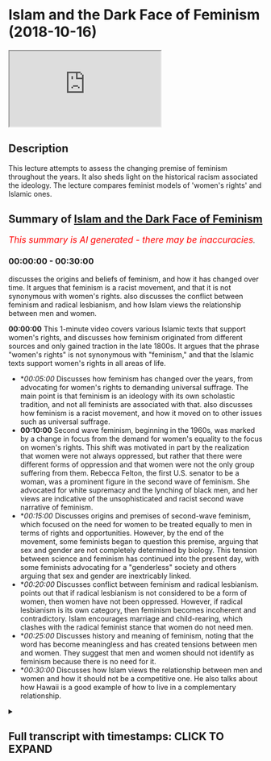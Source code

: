 # Islam and the Dark Face of Feminism (2018-10-16)

<iframe loading='lazy' allow='autoplay' src='https://www.youtube.com/embed/sC5K5PT-atA'></iframe>

## Description

This lecture attempts to assess the changing premise of feminism throughout the years. It also sheds light on the historical racism associated the ideology. The lecture compares feminist models of 'women's rights' and Islamic ones.

## Summary of [Islam and the Dark Face of Feminism](https://www.youtube.com/watch?v=sC5K5PT-atA)


*<span style="color:red; font-size:125%">This summary is AI generated - there may be inaccuracies</span>. [](/)*

### <a onclick="modifyYTiframeseektime('0')">00:00:00</a> - <a onclick="modifyYTiframeseektime('1800')">00:30:00</a>

 discusses the origins and beliefs of feminism, and how it has changed over time. It argues that feminism is a racist movement, and that it is not synonymous with women's rights.  also discusses the conflict between feminism and radical lesbianism, and how Islam views the relationship between men and women.

**<a onclick="modifyYTiframeseektime('0')">00:00:00</a>** This 1-minute video covers various Islamic texts that support women's rights, and discusses how feminism originated from different sources and only gained traction in the late 1800s. It argues that the phrase "women's rights" is not synonymous with "feminism," and that the Islamic texts support women's rights in all areas of life.
* **<a onclick="modifyYTiframeseektime('300')">00:05:00</a>* Discusses how feminism has changed over the years, from advocating for women's rights to demanding universal suffrage. The main point is that feminism is an ideology with its own scholastic tradition, and not all feminists are associated with that.  also discusses how feminism is a racist movement, and how it moved on to other issues such as universal suffrage.
* **<a onclick="modifyYTiframeseektime('600')">00:10:00</a>** Second wave feminism, beginning in the 1960s, was marked by a change in focus from the demand for women's equality to the focus on women's rights. This shift was motivated in part by the realization that women were not always oppressed, but rather that there were different forms of oppression and that women were not the only group suffering from them. Rebecca Felton, the first U.S. senator to be a woman, was a prominent figure in the second wave of feminism. She advocated for white supremacy and the lynching of black men, and her views are indicative of the unsophisticated and racist second wave narrative of feminism.
* **<a onclick="modifyYTiframeseektime('900')">00:15:00</a>* Discusses origins and premises of second-wave feminism, which focused on the need for women to be treated equally to men in terms of rights and opportunities. However, by the end of the movement, some feminists began to question this premise, arguing that sex and gender are not completely determined by biology. This tension between science and feminism has continued into the present day, with some feminists advocating for a "genderless" society and others arguing that sex and gender are inextricably linked.
* **<a onclick="modifyYTiframeseektime('1200')">00:20:00</a>* Discusses conflict between feminism and radical lesbianism. points out that if radical lesbianism is not considered to be a form of women, then women have not been oppressed. However, if radical lesbianism is its own category, then feminism becomes incoherent and contradictory. Islam encourages marriage and child-rearing, which clashes with the radical feminist stance that women do not need men.
* **<a onclick="modifyYTiframeseektime('1500')">00:25:00</a>* Discusses history and meaning of feminism, noting that the word has become meaningless and has created tensions between men and women. They suggest that men and women should not identify as feminism because there is no need for it.
* **<a onclick="modifyYTiframeseektime('1800')">00:30:00</a>* Discusses how Islam views the relationship between men and women and how it should not be a competitive one. He also talks about how Hawaii is a good example of how to live in a complementary relationship.

<details><summary><h2>Full transcript with timestamps: CLICK TO EXPAND</h2></summary>

<a onclick="modifyYTiframeseektime('8')">0:00:08</a> [Music]  
<a onclick="modifyYTiframeseektime('15')">0:00:15</a> salam aliekum wa rahamtullah Havanna  
<a onclick="modifyYTiframeseektime('18')">0:00:18</a> Catherine let's get started straight  
<a onclick="modifyYTiframeseektime('25')">0:00:25</a> away by saying that Islam is  
<a onclick="modifyYTiframeseektime('31')">0:00:31</a> categorically for women's rights there's  
<a onclick="modifyYTiframeseektime('35')">0:00:35</a> no doubt about that  
<a onclick="modifyYTiframeseektime('37')">0:00:37</a> just as it's LOM is categorically for  
<a onclick="modifyYTiframeseektime('40')">0:00:40</a> human rights and just like Islam is  
<a onclick="modifyYTiframeseektime('44')">0:00:44</a> categorically for human beings giving  
<a onclick="modifyYTiframeseektime('47')">0:00:47</a> God his rights as well and just like  
<a onclick="modifyYTiframeseektime('51')">0:00:51</a> Islam is for animal rights anyone who  
<a onclick="modifyYTiframeseektime('54')">0:00:54</a> denies those realities is denying a part  
<a onclick="modifyYTiframeseektime('57')">0:00:57</a> of Islam because the ayat and the hadith  
<a onclick="modifyYTiframeseektime('61')">0:01:01</a> that have come about this matter are too  
<a onclick="modifyYTiframeseektime('65')">0:01:05</a> plentiful to be disregarded  
<a onclick="modifyYTiframeseektime('68')">0:01:08</a> for example Allah Subhanahu WA Ta'ala  
<a onclick="modifyYTiframeseektime('71')">0:01:11</a> says first a javelin robbed boom and  
<a onclick="modifyYTiframeseektime('75')">0:01:15</a> nearly  
<a onclick="modifyYTiframeseektime('76')">0:01:16</a> oh dear hemella amylum min who I mean  
<a onclick="modifyYTiframeseektime('78')">0:01:18</a> coming that Kareena onthe a document but  
<a onclick="modifyYTiframeseektime('81')">0:01:21</a> that allah subhanaw taala replied to  
<a onclick="modifyYTiframeseektime('84')">0:01:24</a> them and he said that I will not let to  
<a onclick="modifyYTiframeseektime('86')">0:01:26</a> waste any deed of a doer whether they be  
<a onclick="modifyYTiframeseektime('91')">0:01:31</a> male or female and both of them are from  
<a onclick="modifyYTiframeseektime('94')">0:01:34</a> one another  
<a onclick="modifyYTiframeseektime('96')">0:01:36</a> allah subhanaw taala he says yes if  
<a onclick="modifyYTiframeseektime('100')">0:01:40</a> Tunica Phoenicia they ask you about  
<a onclick="modifyYTiframeseektime('103')">0:01:43</a> women he said would allow you've taken  
<a onclick="modifyYTiframeseektime('107')">0:01:47</a> Vienna say Allah will tell you about  
<a onclick="modifyYTiframeseektime('110')">0:01:50</a> them and in that area  
<a onclick="modifyYTiframeseektime('112')">0:01:52</a> he describes given the rights to here  
<a onclick="modifyYTiframeseektime('115')">0:01:55</a> Tammany said the ones who are often  
<a onclick="modifyYTiframeseektime('117')">0:01:57</a> girls particularly and the emphasis on  
<a onclick="modifyYTiframeseektime('121')">0:02:01</a> female orphans in the Quran I would  
<a onclick="modifyYTiframeseektime('123')">0:02:03</a> argue is more than any other ancient  
<a onclick="modifyYTiframeseektime('127')">0:02:07</a> religious texts the Prophet Muhammad SAW  
<a onclick="modifyYTiframeseektime('132')">0:02:12</a> Allah Allah who suddenly said in a  
<a onclick="modifyYTiframeseektime('133')">0:02:13</a> hadith murobashi-san ohana that in them  
<a onclick="modifyYTiframeseektime('136')">0:02:16</a> and itself  
<a onclick="modifyYTiframeseektime('137')">0:02:17</a> hijae and that certainly men are equal  
<a onclick="modifyYTiframeseektime('140')">0:02:20</a> to women but it's this equality that  
<a onclick="modifyYTiframeseektime('144')">0:02:24</a> we're going to contest and talk about  
<a onclick="modifyYTiframeseektime('146')">0:02:26</a> today because what equality that the  
<a onclick="modifyYTiframeseektime('148')">0:02:28</a> prophet muhammad sallallahoalyhiwasallam  
<a onclick="modifyYTiframeseektime('149')">0:02:29</a> mean here the hadith itself was  
<a onclick="modifyYTiframeseektime('153')">0:02:33</a> referring to will do and I assure was  
<a onclick="modifyYTiframeseektime('159')">0:02:39</a> asking the Prophet Muhammad SAW  
<a onclick="modifyYTiframeseektime('160')">0:02:40</a> hilarious mmm is it the same for men as  
<a onclick="modifyYTiframeseektime('162')">0:02:42</a> it is for women and so he replied with  
<a onclick="modifyYTiframeseektime('164')">0:02:44</a> this phrase the inner man he said of  
<a onclick="modifyYTiframeseektime('166')">0:02:46</a> jihad agenda certainly men are equal to  
<a onclick="modifyYTiframeseektime('169')">0:02:49</a> women ie in front of the law in front of  
<a onclick="modifyYTiframeseektime('173')">0:02:53</a> the Islamic law men are equal to women  
<a onclick="modifyYTiframeseektime('175')">0:02:55</a> so long as there is not an indicator or  
<a onclick="modifyYTiframeseektime('178')">0:02:58</a> what you refer to in Arabic is a Kareena  
<a onclick="modifyYTiframeseektime('180')">0:03:00</a> to indicate otherwise  
<a onclick="modifyYTiframeseektime('183')">0:03:03</a> and most of Sharia or most of the Quran  
<a onclick="modifyYTiframeseektime('188')">0:03:08</a> the camera the Quran Sunnah are very  
<a onclick="modifyYTiframeseektime('191')">0:03:11</a> much for both sexes the Prophet Muhammad  
<a onclick="modifyYTiframeseektime('196')">0:03:16</a> sallallahu alayhi wa sallam on many  
<a onclick="modifyYTiframeseektime('198')">0:03:18</a> different occasions he told men and  
<a onclick="modifyYTiframeseektime('201')">0:03:21</a> women  
<a onclick="modifyYTiframeseektime('202')">0:03:22</a> he stole so many say a Huayra that be  
<a onclick="modifyYTiframeseektime('206')">0:03:26</a> good to women in fact in his final  
<a onclick="modifyYTiframeseektime('208')">0:03:28</a> speech in our offer he made this a point  
<a onclick="modifyYTiframeseektime('211')">0:03:31</a> of emphasis just as he made racism a  
<a onclick="modifyYTiframeseektime('215')">0:03:35</a> point of emphasis and how we should  
<a onclick="modifyYTiframeseektime('217')">0:03:37</a> avoid this as well so there is no doubt  
<a onclick="modifyYTiframeseektime('221')">0:03:41</a> in anyone's mind and they cannot be a  
<a onclick="modifyYTiframeseektime('224')">0:03:44</a> disputation that islam is pro woman's  
<a onclick="modifyYTiframeseektime('229')">0:03:49</a> rights  
<a onclick="modifyYTiframeseektime('231')">0:03:51</a> well the question remains is the phrase  
<a onclick="modifyYTiframeseektime('237')">0:03:57</a> women's rights synonymous with the  
<a onclick="modifyYTiframeseektime('239')">0:03:59</a> phrase feminism that question requires  
<a onclick="modifyYTiframeseektime('243')">0:04:03</a> some kind of a historical investigation  
<a onclick="modifyYTiframeseektime('246')">0:04:06</a> which we will go through today you see  
<a onclick="modifyYTiframeseektime('250')">0:04:10</a> feminism as a phrase originated in the  
<a onclick="modifyYTiframeseektime('254')">0:04:14</a> late 1800s it appeared in some French  
<a onclick="modifyYTiframeseektime('259')">0:04:19</a> texts some medical texts and others  
<a onclick="modifyYTiframeseektime('261')">0:04:21</a> other texts it was not regarded as a  
<a onclick="modifyYTiframeseektime('265')">0:04:25</a> term referencing women's rights in  
<a onclick="modifyYTiframeseektime('268')">0:04:28</a> particular  
<a onclick="modifyYTiframeseektime('269')">0:04:29</a> in fact it was seen as the rock roots  
<a onclick="modifyYTiframeseektime('271')">0:04:31</a> return attempt to label women as  
<a onclick="modifyYTiframeseektime('274')">0:04:34</a> fanatics of some soul it was only seen  
<a onclick="modifyYTiframeseektime('277')">0:04:37</a> in a Scholastic sense after the 60s or  
<a onclick="modifyYTiframeseektime('282')">0:04:42</a> 70s and if you go on for example Google  
<a onclick="modifyYTiframeseektime('284')">0:04:44</a> Ngram it's a really interesting tool you  
<a onclick="modifyYTiframeseektime('287')">0:04:47</a> write the word feminism you'll find that  
<a onclick="modifyYTiframeseektime('289')">0:04:49</a> the word really wasn't being used up  
<a onclick="modifyYTiframeseektime('291')">0:04:51</a> until the 60s 70s to refer to women's  
<a onclick="modifyYTiframeseektime('294')">0:04:54</a> right activism is this to suggest that  
<a onclick="modifyYTiframeseektime('297')">0:04:57</a> for all of human history that women were  
<a onclick="modifyYTiframeseektime('300')">0:05:00</a> not we're men and women were not asking  
<a onclick="modifyYTiframeseektime('303')">0:05:03</a> for their rights or women's rights of  
<a onclick="modifyYTiframeseektime('306')">0:05:06</a> course not is this to suggest that women  
<a onclick="modifyYTiframeseektime('309')">0:05:09</a> only in the 60s and 70s began to realize  
<a onclick="modifyYTiframeseektime('312')">0:05:12</a> that it's time to demand rights for  
<a onclick="modifyYTiframeseektime('316')">0:05:16</a> women of course not so the point is this  
<a onclick="modifyYTiframeseektime('321')">0:05:21</a> is that feminism now is a political  
<a onclick="modifyYTiframeseektime('324')">0:05:24</a> philosophy it is a political philosophy  
<a onclick="modifyYTiframeseektime('328')">0:05:28</a> if you go into a university they have  
<a onclick="modifyYTiframeseektime('331')">0:05:31</a> gender studies they have political  
<a onclick="modifyYTiframeseektime('334')">0:05:34</a> philosophy courses it's an ideology it  
<a onclick="modifyYTiframeseektime('337')">0:05:37</a> has its own scholastic tradition and  
<a onclick="modifyYTiframeseektime('340')">0:05:40</a> when someone says I am a feminist they  
<a onclick="modifyYTiframeseektime('343')">0:05:43</a> are associating themselves with that  
<a onclick="modifyYTiframeseektime('346')">0:05:46</a> scholastic tradition with that framework  
<a onclick="modifyYTiframeseektime('350')">0:05:50</a> so someone can be an advocate of women's  
<a onclick="modifyYTiframeseektime('354')">0:05:54</a> rights without being a feminist and that  
<a onclick="modifyYTiframeseektime('357')">0:05:57</a> is the majority opinion and for example  
<a onclick="modifyYTiframeseektime('360')">0:06:00</a> America or other places where survey  
<a onclick="modifyYTiframeseektime('362')">0:06:02</a> said are done and women decide to not  
<a onclick="modifyYTiframeseektime('365')">0:06:05</a> identify themselves with feminism now if  
<a onclick="modifyYTiframeseektime('369')">0:06:09</a> you look for example in Britain where  
<a onclick="modifyYTiframeseektime('371')">0:06:11</a> the movement the Western movement you  
<a onclick="modifyYTiframeseektime('375')">0:06:15</a> could say I'm not going to say it  
<a onclick="modifyYTiframeseektime('377')">0:06:17</a> started in Britain because there was  
<a onclick="modifyYTiframeseektime('379')">0:06:19</a> parallel movements in Canada in the  
<a onclick="modifyYTiframeseektime('381')">0:06:21</a> United States of America in France and  
<a onclick="modifyYTiframeseektime('384')">0:06:24</a> in Britain but looking at Britain just  
<a onclick="modifyYTiframeseektime('385')">0:06:25</a> for an example here because it was the  
<a onclick="modifyYTiframeseektime('387')">0:06:27</a> colonial mother of the world if you like  
<a onclick="modifyYTiframeseektime('392')">0:06:32</a> for example in the 1640s 1650s there  
<a onclick="modifyYTiframeseektime('396')">0:06:36</a> there kind of emerged this criticism of  
<a onclick="modifyYTiframeseektime('400')">0:06:40</a> the fact that women were not being  
<a onclick="modifyYTiframeseektime('401')">0:06:41</a> educated  
<a onclick="modifyYTiframeseektime('403')">0:06:43</a> for example bail through our matte skin  
<a onclick="modifyYTiframeseektime('405')">0:06:45</a> a woman she she famously said if you let  
<a onclick="modifyYTiframeseektime('410')">0:06:50</a> woman be false  
<a onclick="modifyYTiframeseektime('411')">0:06:51</a> you will let them be slaves she's very  
<a onclick="modifyYTiframeseektime('414')">0:06:54</a> interesting point in 1792 I think it was  
<a onclick="modifyYTiframeseektime('421')">0:07:01</a> Mary Wollstonecraft came out she wrote a  
<a onclick="modifyYTiframeseektime('425')">0:07:05</a> book called the vindication of  
<a onclick="modifyYTiframeseektime('426')">0:07:06</a> certification of women very very famous  
<a onclick="modifyYTiframeseektime('428')">0:07:08</a> book it's seen as probably one of the  
<a onclick="modifyYTiframeseektime('430')">0:07:10</a> most impressive books that started what  
<a onclick="modifyYTiframeseektime('434')">0:07:14</a> is referred to sometimes as first wave  
<a onclick="modifyYTiframeseektime('436')">0:07:16</a> feminism after her and during her time  
<a onclick="modifyYTiframeseektime('440')">0:07:20</a> after and around the French Revolution  
<a onclick="modifyYTiframeseektime('442')">0:07:22</a> many people came out and the main demand  
<a onclick="modifyYTiframeseektime('446')">0:07:26</a> was as follows this was the main premise  
<a onclick="modifyYTiframeseektime('448')">0:07:28</a> of feminism at that particular time the  
<a onclick="modifyYTiframeseektime('450')">0:07:30</a> main demand was that women just like men  
<a onclick="modifyYTiframeseektime('453')">0:07:33</a> have mental faculties they have  
<a onclick="modifyYTiframeseektime('455')">0:07:35</a> intellect they have rationality and  
<a onclick="modifyYTiframeseektime('457')">0:07:37</a> therefore their intellect and  
<a onclick="modifyYTiframeseektime('459')">0:07:39</a> rationality should be nourished through  
<a onclick="modifyYTiframeseektime('461')">0:07:41</a> the system of education and this was the  
<a onclick="modifyYTiframeseektime('464')">0:07:44</a> main argument of Mary Wollstonecraft she  
<a onclick="modifyYTiframeseektime('466')">0:07:46</a> said that we should be educated just  
<a onclick="modifyYTiframeseektime('468')">0:07:48</a> like men why not we are we are  
<a onclick="modifyYTiframeseektime('469')">0:07:49</a> accountable are we not were intelligent  
<a onclick="modifyYTiframeseektime('472')">0:07:52</a> are we not we have intellect do we not  
<a onclick="modifyYTiframeseektime('475')">0:07:55</a> have that so the argument was a very  
<a onclick="modifyYTiframeseektime('477')">0:07:57</a> clear argument a very simple argument  
<a onclick="modifyYTiframeseektime('482')">0:08:02</a> and that's why it was a very true  
<a onclick="modifyYTiframeseektime('483')">0:08:03</a> argument and not many people in history  
<a onclick="modifyYTiframeseektime('487')">0:08:07</a> not many people in history really would  
<a onclick="modifyYTiframeseektime('490')">0:08:10</a> go against the premise of those  
<a onclick="modifyYTiframeseektime('492')">0:08:12</a> arguments or I should say not  
<a onclick="modifyYTiframeseektime('495')">0:08:15</a> many people today even because in the  
<a onclick="modifyYTiframeseektime('498')">0:08:18</a> Dark Ages and in the in Europe you had  
<a onclick="modifyYTiframeseektime('502')">0:08:22</a> serious problems when it related for  
<a onclick="modifyYTiframeseektime('506')">0:08:26</a> example to him his education so the main  
<a onclick="modifyYTiframeseektime('510')">0:08:30</a> point is this moved on to what you call  
<a onclick="modifyYTiframeseektime('513')">0:08:33</a> universal suffrage and here is where we  
<a onclick="modifyYTiframeseektime('517')">0:08:37</a> need to really think about some very key  
<a onclick="modifyYTiframeseektime('518')">0:08:38</a> questions universal suffrage is the idea  
<a onclick="modifyYTiframeseektime('522')">0:08:42</a> that men and women should both vote and  
<a onclick="modifyYTiframeseektime('524')">0:08:44</a> in both the United States of America and  
<a onclick="modifyYTiframeseektime('527')">0:08:47</a> United Kingdom and other places like  
<a onclick="modifyYTiframeseektime('529')">0:08:49</a> Canada and France and other places there  
<a onclick="modifyYTiframeseektime('533')">0:08:53</a> was a movement now to try and get women  
<a onclick="modifyYTiframeseektime('535')">0:08:55</a> to vote  
<a onclick="modifyYTiframeseektime('537')">0:08:57</a> now obviously once again from our  
<a onclick="modifyYTiframeseektime('541')">0:09:01</a> perspective as Muslims we don't have any  
<a onclick="modifyYTiframeseektime('542')">0:09:02</a> issue with this because at the time of  
<a onclick="modifyYTiframeseektime('545')">0:09:05</a> the Prophet Muhammad SAW Allah resell em  
<a onclick="modifyYTiframeseektime('547')">0:09:07</a> when they were given doing by Iowa's men  
<a onclick="modifyYTiframeseektime('549')">0:09:09</a> and women doing beya  
<a onclick="modifyYTiframeseektime('550')">0:09:10</a> we don't have an issue with this we  
<a onclick="modifyYTiframeseektime('552')">0:09:12</a> don't have an issue with it  
<a onclick="modifyYTiframeseektime('553')">0:09:13</a> fundamentally like you know the why  
<a onclick="modifyYTiframeseektime('556')">0:09:16</a> should women not have a vote this is not  
<a onclick="modifyYTiframeseektime('557')">0:09:17</a> an issue for us so once again here there  
<a onclick="modifyYTiframeseektime('559')">0:09:19</a> was no line there is no line of  
<a onclick="modifyYTiframeseektime('560')">0:09:20</a> demarcation we have not parted ways yet  
<a onclick="modifyYTiframeseektime('563')">0:09:23</a> with the feminists with the so-called  
<a onclick="modifyYTiframeseektime('564')">0:09:24</a> feminists because at this point in time  
<a onclick="modifyYTiframeseektime('566')">0:09:26</a> by the way they didn't call themselves  
<a onclick="modifyYTiframeseektime('567')">0:09:27</a> feminists those individuals didn't call  
<a onclick="modifyYTiframeseektime('569')">0:09:29</a> themselves feminists some points need to  
<a onclick="modifyYTiframeseektime('573')">0:09:33</a> be noted first wave feminism despite  
<a onclick="modifyYTiframeseektime('577')">0:09:37</a> having reasonable claims was a racist  
<a onclick="modifyYTiframeseektime('580')">0:09:40</a> movement now wait a minute we're going  
<a onclick="modifyYTiframeseektime('582')">0:09:42</a> controversial all of a sudden yes I am  
<a onclick="modifyYTiframeseektime('585')">0:09:45</a> but it's the truth  
<a onclick="modifyYTiframeseektime('587')">0:09:47</a> and most people would recognize this for  
<a onclick="modifyYTiframeseektime('589')">0:09:49</a> example emily's canton who started this  
<a onclick="modifyYTiframeseektime('596')">0:09:56</a> in the the Falls conference the Seneca  
<a onclick="modifyYTiframeseektime('600')">0:10:00</a> Falls conference in 1848 she was not  
<a onclick="modifyYTiframeseektime('605')">0:10:05</a> happy with the fact that black people  
<a onclick="modifyYTiframeseektime('608')">0:10:08</a> could get the vote for example before  
<a onclick="modifyYTiframeseektime('610')">0:10:10</a> white women would likewise Felton  
<a onclick="modifyYTiframeseektime('616')">0:10:16</a> Rebecca Felton Rebecca Latimer Felton  
<a onclick="modifyYTiframeseektime('620')">0:10:20</a> she was the first senator of the United  
<a onclick="modifyYTiframeseektime('623')">0:10:23</a> States that was a woman and she  
<a onclick="modifyYTiframeseektime('626')">0:10:26</a> explicitly advocated white supremacy she  
<a onclick="modifyYTiframeseektime('629')">0:10:29</a> was part of the KKK and she said that if  
<a onclick="modifyYTiframeseektime('632')">0:10:32</a> it wasn't I cannot bear to see a black  
<a onclick="modifyYTiframeseektime('634')">0:10:34</a> man you know vote on my rights I cannot  
<a onclick="modifyYTiframeseektime('637')">0:10:37</a> bear to see this and she even advocated  
<a onclick="modifyYTiframeseektime('640')">0:10:40</a> the lynching of black men lynching she  
<a onclick="modifyYTiframeseektime('642')">0:10:42</a> said I would rather see a thousand black  
<a onclick="modifyYTiframeseektime('645')">0:10:45</a> men lynched every week then then for me  
<a onclick="modifyYTiframeseektime('649')">0:10:49</a> too  
<a onclick="modifyYTiframeseektime('649')">0:10:49</a> then for them to vote for my my issues  
<a onclick="modifyYTiframeseektime('652')">0:10:52</a> and this is not isolated incidents even  
<a onclick="modifyYTiframeseektime('656')">0:10:56</a> in the United States the United States  
<a onclick="modifyYTiframeseektime('657')">0:10:57</a> but in the United Kingdom you had me  
<a onclick="modifyYTiframeseektime('659')">0:10:59</a> listen for a four-set who's got a  
<a onclick="modifyYTiframeseektime('661')">0:11:01</a> society named after her now in the  
<a onclick="modifyYTiframeseektime('663')">0:11:03</a> United Kingdom it's called the Fawcett  
<a onclick="modifyYTiframeseektime('665')">0:11:05</a> Society she was once again very appalled  
<a onclick="modifyYTiframeseektime('669')">0:11:09</a> with the fact that New Zealand Maori  
<a onclick="modifyYTiframeseektime('671')">0:11:11</a> woman have a vote before white woman do  
<a onclick="modifyYTiframeseektime('674')">0:11:14</a> so she this was a racist movement why is  
<a onclick="modifyYTiframeseektime('677')">0:11:17</a> this very important because the second  
<a onclick="modifyYTiframeseektime('682')">0:11:22</a> wave narrative of feminism which we're  
<a onclick="modifyYTiframeseektime('684')">0:11:24</a> going to talk about more in detail has  
<a onclick="modifyYTiframeseektime('688')">0:11:28</a> women being oppressed at all times by  
<a onclick="modifyYTiframeseektime('691')">0:11:31</a> men this is the narrative this is the  
<a onclick="modifyYTiframeseektime('692')">0:11:32</a> story that here you have women on the  
<a onclick="modifyYTiframeseektime('696')">0:11:36</a> bottom subjugated subordinated oppressed  
<a onclick="modifyYTiframeseektime('699')">0:11:39</a> and then you have men on the top  
<a onclick="modifyYTiframeseektime('701')">0:11:41</a> oppressing them my question if this is a  
<a onclick="modifyYTiframeseektime('705')">0:11:45</a> generalizable statement can we say that  
<a onclick="modifyYTiframeseektime('710')">0:11:50</a> black men were oppressing white women  
<a onclick="modifyYTiframeseektime('713')">0:11:53</a> wait a minute say this one more time  
<a onclick="modifyYTiframeseektime('715')">0:11:55</a> okay okay no problem I'll say again if  
<a onclick="modifyYTiframeseektime('721')">0:12:01</a> this is a generalizable thesis that men  
<a onclick="modifyYTiframeseektime('726')">0:12:06</a> are oppressing women can we say in the  
<a onclick="modifyYTiframeseektime('731')">0:12:11</a> context of the United States or the  
<a onclick="modifyYTiframeseektime('733')">0:12:13</a> British colonial context that men of  
<a onclick="modifyYTiframeseektime('737')">0:12:17</a> color and what I'm going to just say  
<a onclick="modifyYTiframeseektime('738')">0:12:18</a> black men either black men living in the  
<a onclick="modifyYTiframeseektime('742')">0:12:22</a> United States all colonial subjects of  
<a onclick="modifyYTiframeseektime('747')">0:12:27</a> other nations can we say those men were  
<a onclick="modifyYTiframeseektime('749')">0:12:29</a> were oppressing women can we say this  
<a onclick="modifyYTiframeseektime('751')">0:12:31</a> it's impossible for us to make this  
<a onclick="modifyYTiframeseektime('754')">0:12:34</a> claim the narrative of feminism  
<a onclick="modifyYTiframeseektime('758')">0:12:38</a> therefore is an unsophisticated  
<a onclick="modifyYTiframeseektime('760')">0:12:40</a> narrative because the narrative is this  
<a onclick="modifyYTiframeseektime('763')">0:12:43</a> men are always oppressors and women are  
<a onclick="modifyYTiframeseektime('766')">0:12:46</a> always oppressed but here's the question  
<a onclick="modifyYTiframeseektime('768')">0:12:48</a> we must ask what men are you talking  
<a onclick="modifyYTiframeseektime('771')">0:12:51</a> about and what women are you talking  
<a onclick="modifyYTiframeseektime('772')">0:12:52</a> about  
<a onclick="modifyYTiframeseektime('773')">0:12:53</a> and what time are you talking about  
<a onclick="modifyYTiframeseektime('776')">0:12:56</a> because each time has its own context  
<a onclick="modifyYTiframeseektime('780')">0:13:00</a> this is our this is our point of  
<a onclick="modifyYTiframeseektime('784')">0:13:04</a> separation now we say that actually the  
<a onclick="modifyYTiframeseektime('792')">0:13:12</a> narrative the story the myth that men  
<a onclick="modifyYTiframeseektime('796')">0:13:16</a> throughout all of history have been  
<a onclick="modifyYTiframeseektime('799')">0:13:19</a> attacking and oppressing vulnerable when  
<a onclick="modifyYTiframeseektime('804')">0:13:24</a> has some truth in it but it is not true  
<a onclick="modifyYTiframeseektime('808')">0:13:28</a> absolutely we also find the opposite  
<a onclick="modifyYTiframeseektime('811')">0:13:31</a> being the case do you think that Rebecca  
<a onclick="modifyYTiframeseektime('815')">0:13:35</a> Felton  
<a onclick="modifyYTiframeseektime('816')">0:13:36</a> the first senator of the United States  
<a onclick="modifyYTiframeseektime('819')">0:13:39</a> if she had her way that they would not  
<a onclick="modifyYTiframeseektime('823')">0:13:43</a> have been an oppression against black  
<a onclick="modifyYTiframeseektime('825')">0:13:45</a> men in the United States of America so  
<a onclick="modifyYTiframeseektime('828')">0:13:48</a> here this is very important we cannot  
<a onclick="modifyYTiframeseektime('830')">0:13:50</a> say that the that men have been  
<a onclick="modifyYTiframeseektime('834')">0:13:54</a> oppressing women all throughout of all  
<a onclick="modifyYTiframeseektime('836')">0:13:56</a> of society now second where feminism  
<a onclick="modifyYTiframeseektime('839')">0:13:59</a> really started in the 60s second wave  
<a onclick="modifyYTiframeseektime('842')">0:14:02</a> now usually it's divided into first wave  
<a onclick="modifyYTiframeseektime('845')">0:14:05</a> the second wave and third wave that's  
<a onclick="modifyYTiframeseektime('847')">0:14:07</a> how they divide it now yeah and they  
<a onclick="modifyYTiframeseektime('849')">0:14:09</a> also divide feminism into liberal  
<a onclick="modifyYTiframeseektime('852')">0:14:12</a> feminism Marxist feminism and radical  
<a onclick="modifyYTiframeseektime('854')">0:14:14</a> feminine it loosely how they define  
<a onclick="modifyYTiframeseektime('856')">0:14:16</a> feminism historically and ideologically  
<a onclick="modifyYTiframeseektime('860')">0:14:20</a> that's how they compartmentalize it in  
<a onclick="modifyYTiframeseektime('862')">0:14:22</a> the 60s you have people like Simone de  
<a onclick="modifyYTiframeseektime('865')">0:14:25</a> Beauvoir very influential if not in my  
<a onclick="modifyYTiframeseektime('868')">0:14:28</a> opinion the most influential feminist  
<a onclick="modifyYTiframeseektime('870')">0:14:30</a> maybe to have ever lived she wrote a  
<a onclick="modifyYTiframeseektime('873')">0:14:33</a> book called the second sex you had bred  
<a onclick="modifyYTiframeseektime('874')">0:14:34</a> a betty Friedan who wrote a book called  
<a onclick="modifyYTiframeseektime('876')">0:14:36</a> feminine mystique you had these women  
<a onclick="modifyYTiframeseektime('878')">0:14:38</a> coming out and writing books about  
<a onclick="modifyYTiframeseektime('880')">0:14:40</a> feminism and here now the premise has  
<a onclick="modifyYTiframeseektime('884')">0:14:44</a> changed now this is very important  
<a onclick="modifyYTiframeseektime('885')">0:14:45</a> because the question would be okay  
<a onclick="modifyYTiframeseektime('887')">0:14:47</a> what's wrong with being a feminist right  
<a onclick="modifyYTiframeseektime('889')">0:14:49</a> now we don't know what's wrong with  
<a onclick="modifyYTiframeseektime('890')">0:14:50</a> being a fair isn't it just about women's  
<a onclick="modifyYTiframeseektime('892')">0:14:52</a> rights I'll tell you what the problem is  
<a onclick="modifyYTiframeseektime('894')">0:14:54</a> first wave feminism the demand was  
<a onclick="modifyYTiframeseektime('897')">0:14:57</a> reasonable we need to women need to be  
<a onclick="modifyYTiframeseektime('899')">0:14:59</a> educated just like men women need the  
<a onclick="modifyYTiframeseektime('902')">0:15:02</a> vote just like men women need to be a  
<a onclick="modifyYTiframeseektime('904')">0:15:04</a> part of public life just like men all of  
<a onclick="modifyYTiframeseektime('906')">0:15:06</a> these were very reasonable demands which  
<a onclick="modifyYTiframeseektime('909')">0:15:09</a> were premise for a very reasonable  
<a onclick="modifyYTiframeseektime('911')">0:15:11</a> intelligible coherent premise which is  
<a onclick="modifyYTiframeseektime('914')">0:15:14</a> that look men are accountable women are  
<a onclick="modifyYTiframeseektime('916')">0:15:16</a> accountable men are rational women are  
<a onclick="modifyYTiframeseektime('919')">0:15:19</a> rational women are rational men are  
<a onclick="modifyYTiframeseektime('922')">0:15:22</a> intelligent women are intelligent  
<a onclick="modifyYTiframeseektime('923')">0:15:23</a> therefore they should have the ability  
<a onclick="modifyYTiframeseektime('925')">0:15:25</a> to nourish their faculties that is a  
<a onclick="modifyYTiframeseektime('928')">0:15:28</a> coherent premise in the second wave you  
<a onclick="modifyYTiframeseektime('931')">0:15:31</a> had completely different premise the  
<a onclick="modifyYTiframeseektime('933')">0:15:33</a> premise changed  
<a onclick="modifyYTiframeseektime('936')">0:15:36</a> you had a theory now which was saying  
<a onclick="modifyYTiframeseektime('939')">0:15:39</a> that men and women yes they are  
<a onclick="modifyYTiframeseektime('944')">0:15:44</a> different this is what Simone de  
<a onclick="modifyYTiframeseektime('945')">0:15:45</a> Beauvoir said in her book she mentions  
<a onclick="modifyYTiframeseektime('948')">0:15:48</a> it in her book the second sex she has a  
<a onclick="modifyYTiframeseektime('949')">0:15:49</a> whole chapter called biology and she  
<a onclick="modifyYTiframeseektime('952')">0:15:52</a> says yes she even says women are much  
<a onclick="modifyYTiframeseektime('954')">0:15:54</a> more emotional than men they cry this  
<a onclick="modifyYTiframeseektime('957')">0:15:57</a> this that the weaker the men will be a  
<a onclick="modifyYTiframeseektime('959')">0:15:59</a> woman in a fight she said this and she's  
<a onclick="modifyYTiframeseektime('961')">0:16:01</a> the most influential feminist of all  
<a onclick="modifyYTiframeseektime('962')">0:16:02</a> time the mother of feminism and she says  
<a onclick="modifyYTiframeseektime('965')">0:16:05</a> yes men are stronger and women are weak  
<a onclick="modifyYTiframeseektime('967')">0:16:07</a> and these things we know this we're not  
<a onclick="modifyYTiframeseektime('968')">0:16:08</a> ignorant she says we know this by the  
<a onclick="modifyYTiframeseektime('971')">0:16:11</a> way if I had said this it would probably  
<a onclick="modifyYTiframeseektime('973')">0:16:13</a> seem misogynistic imagine if I was  
<a onclick="modifyYTiframeseektime('976')">0:16:16</a> working in somewhere in Norway and say  
<a onclick="modifyYTiframeseektime('978')">0:16:18</a> look women are more emotional than men I  
<a onclick="modifyYTiframeseektime('979')">0:16:19</a> say this is problematic but if Simone de  
<a onclick="modifyYTiframeseektime('982')">0:16:22</a> Beauvoir says it no problem anyways the  
<a onclick="modifyYTiframeseektime('985')">0:16:25</a> truth can only be said by some people in  
<a onclick="modifyYTiframeseektime('987')">0:16:27</a> certain corners anyways so here she says  
<a onclick="modifyYTiframeseektime('991')">0:16:31</a> we know the differences between men and  
<a onclick="modifyYTiframeseektime('993')">0:16:33</a> women there are physiological  
<a onclick="modifyYTiframeseektime('994')">0:16:34</a> differences there are psychological  
<a onclick="modifyYTiframeseektime('996')">0:16:36</a> differences there are biological  
<a onclick="modifyYTiframeseektime('997')">0:16:37</a> differences we know she says despite  
<a onclick="modifyYTiframeseektime('1000')">0:16:40</a> this this is the point of second wave  
<a onclick="modifyYTiframeseektime('1003')">0:16:43</a> feminism where the premise starts to  
<a onclick="modifyYTiframeseektime('1005')">0:16:45</a> crumble underneath she says we know this  
<a onclick="modifyYTiframeseektime('1008')">0:16:48</a> but despite the differences we should be  
<a onclick="modifyYTiframeseektime('1012')">0:16:52</a> treated the same that is the premise  
<a onclick="modifyYTiframeseektime('1015')">0:16:55</a> because gender is socially constructed  
<a onclick="modifyYTiframeseektime('1018')">0:16:58</a> she famously says that a woman is not a  
<a onclick="modifyYTiframeseektime('1022')">0:17:02</a> book you you're not born of woman you're  
<a onclick="modifyYTiframeseektime('1024')">0:17:04</a> made into one so gender is socially  
<a onclick="modifyYTiframeseektime('1026')">0:17:06</a> constructed therefore were equal we  
<a onclick="modifyYTiframeseektime('1031')">0:17:11</a> should be treated equally even though in  
<a onclick="modifyYTiframeseektime('1033')">0:17:13</a> terms of sex we are different first  
<a onclick="modifyYTiframeseektime('1037')">0:17:17</a> question can you prove this why because  
<a onclick="modifyYTiframeseektime('1041')">0:17:21</a> here you are you're saying ought to and  
<a onclick="modifyYTiframeseektime('1043')">0:17:23</a> should these are moral judgments the  
<a onclick="modifyYTiframeseektime('1047')">0:17:27</a> assumption here is that different things  
<a onclick="modifyYTiframeseektime('1049')">0:17:29</a> should be treated the same way my  
<a onclick="modifyYTiframeseektime('1051')">0:17:31</a> question is how can you prove this is  
<a onclick="modifyYTiframeseektime('1053')">0:17:33</a> there a mechanism of proving this  
<a onclick="modifyYTiframeseektime('1057')">0:17:37</a> philosophically and she provides  
<a onclick="modifyYTiframeseektime('1060')">0:17:40</a> absolutely no mechanism whatsoever there  
<a onclick="modifyYTiframeseektime('1063')">0:17:43</a> is no mechanism now it becomes even more  
<a onclick="modifyYTiframeseektime('1066')">0:17:46</a> ridiculous because and by the way many  
<a onclick="modifyYTiframeseektime('1069')">0:17:49</a> who would agree with me even as  
<a onclick="modifyYTiframeseektime('1071')">0:17:51</a> feminists on this point third wave  
<a onclick="modifyYTiframeseektime('1074')">0:17:54</a> feminism for example a woman called  
<a onclick="modifyYTiframeseektime('1077')">0:17:57</a> maanteeeca  
<a onclick="modifyYTiframeseektime('1078')">0:17:58</a> Wittig who wrote a book in 1996 and also  
<a onclick="modifyYTiframeseektime('1081')">0:18:01</a> Judith Butler I think she's still she's  
<a onclick="modifyYTiframeseektime('1085')">0:18:05</a> still alive now these women now are  
<a onclick="modifyYTiframeseektime('1087')">0:18:07</a> saying that sex itself is socially  
<a onclick="modifyYTiframeseektime('1091')">0:18:11</a> constructed wait a minute please  
<a onclick="modifyYTiframeseektime('1093')">0:18:13</a> why did you have to go there why did you  
<a onclick="modifyYTiframeseektime('1097')">0:18:17</a> have to say such silly things  
<a onclick="modifyYTiframeseektime('1098')">0:18:18</a> what do you mean sex is socially  
<a onclick="modifyYTiframeseektime('1100')">0:18:20</a> constructed they use post-modernism post  
<a onclick="modifyYTiframeseektime('1103')">0:18:23</a> structuralism and these things and they  
<a onclick="modifyYTiframeseektime('1104')">0:18:24</a> say sex you know what when I say sex  
<a onclick="modifyYTiframeseektime('1106')">0:18:26</a> we're talking about when a baby is born  
<a onclick="modifyYTiframeseektime('1108')">0:18:28</a> they are born with certain genitalia a  
<a onclick="modifyYTiframeseektime('1110')">0:18:30</a> man is born with a penis a woman is born  
<a onclick="modifyYTiframeseektime('1113')">0:18:33</a> with a vagina  
<a onclick="modifyYTiframeseektime('1114')">0:18:34</a> yes we can we can see no this is a  
<a onclick="modifyYTiframeseektime('1118')">0:18:38</a> social construction okay my question to  
<a onclick="modifyYTiframeseektime('1125')">0:18:45</a> you how do you know I would say to have  
<a onclick="modifyYTiframeseektime('1127')">0:18:47</a> how do you know what you're saying is  
<a onclick="modifyYTiframeseektime('1129')">0:18:49</a> not a social construction how can you  
<a onclick="modifyYTiframeseektime('1131')">0:18:51</a> prove what you're saying is not socially  
<a onclick="modifyYTiframeseektime('1132')">0:18:52</a> constructed this is why would Oscar  
<a onclick="modifyYTiframeseektime('1136')">0:18:56</a> so what extent now is because now  
<a onclick="modifyYTiframeseektime('1139')">0:18:59</a> there's a tension between science and  
<a onclick="modifyYTiframeseektime('1140')">0:19:00</a> feminism you're denying biological  
<a onclick="modifyYTiframeseektime('1146')">0:19:06</a> realities so you can make a point at a  
<a onclick="modifyYTiframeseektime('1149')">0:19:09</a> metaphysical point which cannot be  
<a onclick="modifyYTiframeseektime('1151')">0:19:11</a> proven why did they have to say this is  
<a onclick="modifyYTiframeseektime('1153')">0:19:13</a> the question very important question why  
<a onclick="modifyYTiframeseektime('1154')">0:19:14</a> did they have to go down this route and  
<a onclick="modifyYTiframeseektime('1156')">0:19:16</a> say that sex is socially constructed or  
<a onclick="modifyYTiframeseektime('1158')">0:19:18</a> that it doesn't matter sex does not  
<a onclick="modifyYTiframeseektime('1161')">0:19:21</a> determine gender in any way shape or  
<a onclick="modifyYTiframeseektime('1164')">0:19:24</a> form why did you have to go down that  
<a onclick="modifyYTiframeseektime('1165')">0:19:25</a> line of reasoning to fill the gap that  
<a onclick="modifyYTiframeseektime('1168')">0:19:28</a> Simone de Beauvoir left which is what  
<a onclick="modifyYTiframeseektime('1170')">0:19:30</a> she had no mechanism of proving that  
<a onclick="modifyYTiframeseektime('1173')">0:19:33</a> differences should not be treated in  
<a onclick="modifyYTiframeseektime('1176')">0:19:36</a> different ways  
<a onclick="modifyYTiframeseektime('1177')">0:19:37</a> in other words Simone de Beauvoir said  
<a onclick="modifyYTiframeseektime('1180')">0:19:40</a> yes we have biological differences but  
<a onclick="modifyYTiframeseektime('1182')">0:19:42</a> we should be treated the same but she  
<a onclick="modifyYTiframeseektime('1184')">0:19:44</a> didn't tell us why or how now these  
<a onclick="modifyYTiframeseektime('1187')">0:19:47</a> other feminists that came afterwards  
<a onclick="modifyYTiframeseektime('1189')">0:19:49</a> they realized that there's a problem in  
<a onclick="modifyYTiframeseektime('1190')">0:19:50</a> that reasoning and they said to make it  
<a onclick="modifyYTiframeseektime('1192')">0:19:52</a> easy for us we're just going to say yes  
<a onclick="modifyYTiframeseektime('1195')">0:19:55</a> that sex and gender have no connection  
<a onclick="modifyYTiframeseektime('1197')">0:19:57</a> whatsoever sex and gender have no  
<a onclick="modifyYTiframeseektime('1200')">0:20:00</a> connection whatsoever therefore  
<a onclick="modifyYTiframeseektime('1203')">0:20:03</a> you can be whatever you want to be and  
<a onclick="modifyYTiframeseektime('1205')">0:20:05</a> this woman Witek she says lesbian women  
<a onclick="modifyYTiframeseektime('1208')">0:20:08</a> because she was a lesbian radical  
<a onclick="modifyYTiframeseektime('1209')">0:20:09</a> lesbian she said that by the way a  
<a onclick="modifyYTiframeseektime('1212')">0:20:12</a> radical lesbian means that she believed  
<a onclick="modifyYTiframeseektime('1215')">0:20:15</a> that lesbianism was the way forward for  
<a onclick="modifyYTiframeseektime('1217')">0:20:17</a> women in order to assert themselves  
<a onclick="modifyYTiframeseektime('1218')">0:20:18</a> independently she said that lesbian  
<a onclick="modifyYTiframeseektime('1222')">0:20:22</a> women are not women fiber  
<a onclick="modifyYTiframeseektime('1226')">0:20:26</a> what's the portion I mean what do you  
<a onclick="modifyYTiframeseektime('1229')">0:20:29</a> say about this how do we respond to that  
<a onclick="modifyYTiframeseektime('1231')">0:20:31</a> now the point is this fine if they're  
<a onclick="modifyYTiframeseektime('1234')">0:20:34</a> not women then women have not been  
<a onclick="modifyYTiframeseektime('1235')">0:20:35</a> oppressed if they're not women then okay  
<a onclick="modifyYTiframeseektime('1238')">0:20:38</a> was the whole point the whole thesis  
<a onclick="modifyYTiframeseektime('1240')">0:20:40</a> drops then were they then not men  
<a onclick="modifyYTiframeseektime('1243')">0:20:43</a> they're not women they're their own  
<a onclick="modifyYTiframeseektime('1246')">0:20:46</a> category and this is where the feminists  
<a onclick="modifyYTiframeseektime('1249')">0:20:49</a> start to attack each other because of  
<a onclick="modifyYTiframeseektime('1252')">0:20:52</a> the incoherence of the premise of  
<a onclick="modifyYTiframeseektime('1254')">0:20:54</a> feminism the new premise after the  
<a onclick="modifyYTiframeseektime('1256')">0:20:56</a> second wave for example Germaine Greer  
<a onclick="modifyYTiframeseektime('1258')">0:20:58</a> who is she's Australian born but she's  
<a onclick="modifyYTiframeseektime('1261')">0:21:01</a> now based in the UK she wrote a book in  
<a onclick="modifyYTiframeseektime('1264')">0:21:04</a> 1970 called the the Female Eunuch which  
<a onclick="modifyYTiframeseektime('1267')">0:21:07</a> means this means someone who has been  
<a onclick="modifyYTiframeseektime('1270')">0:21:10</a> castrated you know anyways very famous  
<a onclick="modifyYTiframeseektime('1272')">0:21:12</a> book she came on Newsnight was one of  
<a onclick="modifyYTiframeseektime('1275')">0:21:15</a> those TV programs and she said that  
<a onclick="modifyYTiframeseektime('1279')">0:21:19</a> transgendered people yes  
<a onclick="modifyYTiframeseektime('1281')">0:21:21</a> transgendered people there are not  
<a onclick="modifyYTiframeseektime('1284')">0:21:24</a> really women so they're all  
<a onclick="modifyYTiframeseektime('1286')">0:21:26</a> contradicting each other one is saying  
<a onclick="modifyYTiframeseektime('1288')">0:21:28</a> biology has everything to do with it the  
<a onclick="modifyYTiframeseektime('1290')">0:21:30</a> other one is biology has nothing to do  
<a onclick="modifyYTiframeseektime('1291')">0:21:31</a> with it  
<a onclick="modifyYTiframeseektime('1292')">0:21:32</a> this one is saying sex is linked to  
<a onclick="modifyYTiframeseektime('1293')">0:21:33</a> gender this one is saying no gender is  
<a onclick="modifyYTiframeseektime('1295')">0:21:35</a> not linked to sex they are contradicting  
<a onclick="modifyYTiframeseektime('1297')">0:21:37</a> each other because there is no basis for  
<a onclick="modifyYTiframeseektime('1299')">0:21:39</a> what is gender  
<a onclick="modifyYTiframeseektime('1300')">0:21:40</a> what is sex they're all contradicting  
<a onclick="modifyYTiframeseektime('1302')">0:21:42</a> each other it's literally ramblings this  
<a onclick="modifyYTiframeseektime('1305')">0:21:45</a> is this is what it is it's become  
<a onclick="modifyYTiframeseektime('1306')">0:21:46</a> ramblings philosophical ramblings and  
<a onclick="modifyYTiframeseektime('1310')">0:21:50</a> they're all contradicting each other one  
<a onclick="modifyYTiframeseektime('1312')">0:21:52</a> after the other the question is why as  
<a onclick="modifyYTiframeseektime('1316')">0:21:56</a> Muslims for example why can we not  
<a onclick="modifyYTiframeseektime('1319')">0:21:59</a> associate with this because of many  
<a onclick="modifyYTiframeseektime('1322')">0:22:02</a> reasons number one Islam is clear in its  
<a onclick="modifyYTiframeseektime('1326')">0:22:06</a> demarcation between men and women men  
<a onclick="modifyYTiframeseektime('1329')">0:22:09</a> are biological born as males etc women  
<a onclick="modifyYTiframeseektime('1334')">0:22:14</a> are and the feminist movement is not  
<a onclick="modifyYTiframeseektime('1335')">0:22:15</a> agreed upon this  
<a onclick="modifyYTiframeseektime('1336')">0:22:16</a> and they would seem to suggest that  
<a onclick="modifyYTiframeseektime('1339')">0:22:19</a> gender is socially constructed this is a  
<a onclick="modifyYTiframeseektime('1342')">0:22:22</a> problem number two the second wave  
<a onclick="modifyYTiframeseektime('1344')">0:22:24</a> attack on motherhood the second wave  
<a onclick="modifyYTiframeseektime('1348')">0:22:28</a> attack on motherhood Simone de Beauvoir  
<a onclick="modifyYTiframeseektime('1350')">0:22:30</a> has a whole chapter on motherhood and on  
<a onclick="modifyYTiframeseektime('1354')">0:22:34</a> marriage and she herself never got  
<a onclick="modifyYTiframeseektime('1356')">0:22:36</a> married and never had children and she  
<a onclick="modifyYTiframeseektime('1358')">0:22:38</a> thought it was oppressive by virtue of  
<a onclick="modifyYTiframeseektime('1361')">0:22:41</a> the fact that you do it that you will be  
<a onclick="modifyYTiframeseektime('1364')">0:22:44</a> oppressed so in other words she thinks  
<a onclick="modifyYTiframeseektime('1365')">0:22:45</a> that if a woman has a child this she's  
<a onclick="modifyYTiframeseektime('1368')">0:22:48</a> oppressing herself and she never had a  
<a onclick="modifyYTiframeseektime('1369')">0:22:49</a> child and its really interesting by the  
<a onclick="modifyYTiframeseektime('1370')">0:22:50</a> way if you go online you were right her  
<a onclick="modifyYTiframeseektime('1372')">0:22:52</a> name City born de Beauvoir you'll find  
<a onclick="modifyYTiframeseektime('1374')">0:22:54</a> that she always wears a hijab it's  
<a onclick="modifyYTiframeseektime('1376')">0:22:56</a> really interesting I've never seen this  
<a onclick="modifyYTiframeseektime('1379')">0:22:59</a> woman without her job but she never had  
<a onclick="modifyYTiframeseektime('1382')">0:23:02</a> a child she never had children she never  
<a onclick="modifyYTiframeseektime('1386')">0:23:06</a> had a children she never had a children  
<a onclick="modifyYTiframeseektime('1388')">0:23:08</a> and she never got married and she  
<a onclick="modifyYTiframeseektime('1389')">0:23:09</a> thought the whole thing was a present so  
<a onclick="modifyYTiframeseektime('1391')">0:23:11</a> islam encourages marriage encouraging  
<a onclick="modifyYTiframeseektime('1395')">0:23:15</a> encourages for you to have children  
<a onclick="modifyYTiframeseektime('1397')">0:23:17</a> therefore there is a contradiction 0.3  
<a onclick="modifyYTiframeseektime('1400')">0:23:20</a> their attitude towards men generally  
<a onclick="modifyYTiframeseektime('1404')">0:23:24</a> there they would argue that men are not  
<a onclick="modifyYTiframeseektime('1406')">0:23:26</a> the enemy  
<a onclick="modifyYTiframeseektime('1407')">0:23:27</a> betty Friedan said this men are not the  
<a onclick="modifyYTiframeseektime('1408')">0:23:28</a> enemy but in other parts of her book she  
<a onclick="modifyYTiframeseektime('1410')">0:23:30</a> says you know in feminine mystique as  
<a onclick="modifyYTiframeseektime('1414')">0:23:34</a> she wrote in 1963 she said that you know  
<a onclick="modifyYTiframeseektime('1416')">0:23:36</a> we're in a comfortable concentration  
<a onclick="modifyYTiframeseektime('1417')">0:23:37</a> camp comfortable concentration just  
<a onclick="modifyYTiframeseektime('1419')">0:23:39</a> listen to the listen to the words that  
<a onclick="modifyYTiframeseektime('1421')">0:23:41</a> she's using women in a home are in a  
<a onclick="modifyYTiframeseektime('1424')">0:23:44</a> comfortable concentration camp how can  
<a onclick="modifyYTiframeseektime('1427')">0:23:47</a> you have a comfortable concentration  
<a onclick="modifyYTiframeseektime('1429')">0:23:49</a> camp that's a contradiction in terms a  
<a onclick="modifyYTiframeseektime('1431')">0:23:51</a> concentration camp is uncomfortable by  
<a onclick="modifyYTiframeseektime('1433')">0:23:53</a> nature it's meant to be uncomfortable so  
<a onclick="modifyYTiframeseektime('1436')">0:23:56</a> I can have a comfortable concentration  
<a onclick="modifyYTiframeseektime('1438')">0:23:58</a> camp anyways these things are extreme  
<a onclick="modifyYTiframeseektime('1441')">0:24:01</a> ramblings of women who came to  
<a onclick="modifyYTiframeseektime('1447')">0:24:07</a> radicalize a thesis which was coherent  
<a onclick="modifyYTiframeseektime('1451')">0:24:11</a> at first and then it became  
<a onclick="modifyYTiframeseektime('1453')">0:24:13</a> unintelligible incoherent and  
<a onclick="modifyYTiframeseektime('1456')">0:24:16</a> contradictory so feminism now when you  
<a onclick="modifyYTiframeseektime('1460')">0:24:20</a> say I'm a feminist  
<a onclick="modifyYTiframeseektime('1461')">0:24:21</a> people don't even know why if for  
<a onclick="modifyYTiframeseektime('1463')">0:24:23</a> example I've been to many universities  
<a onclick="modifyYTiframeseektime('1464')">0:24:24</a> in the UK and we've talked about  
<a onclick="modifyYTiframeseektime('1467')">0:24:27</a> feminism and I'm not gonna do this here  
<a onclick="modifyYTiframeseektime('1470')">0:24:30</a> guys you know in no way well I say put  
<a onclick="modifyYTiframeseektime('1472')">0:24:32</a> your hands up if you're a feminist oh  
<a onclick="modifyYTiframeseektime('1473')">0:24:33</a> I'm a feminist I believe women's rights  
<a onclick="modifyYTiframeseektime('1475')">0:24:35</a> so I take one of the people from the  
<a onclick="modifyYTiframeseektime('1477')">0:24:37</a> audience I say what book have you read  
<a onclick="modifyYTiframeseektime('1478')">0:24:38</a> about feminism and they say I don't know  
<a onclick="modifyYTiframeseektime('1481')">0:24:41</a> I haven't really read any books by I  
<a onclick="modifyYTiframeseektime('1483')">0:24:43</a> believe in women's rights I believe in  
<a onclick="modifyYTiframeseektime('1485')">0:24:45</a> women's rights as well yes but when you  
<a onclick="modifyYTiframeseektime('1488')">0:24:48</a> read the works of the feminists you will  
<a onclick="modifyYTiframeseektime('1490')">0:24:50</a> realize very very quickly that actually  
<a onclick="modifyYTiframeseektime('1493')">0:24:53</a> especially second-wave feminism it goes  
<a onclick="modifyYTiframeseektime('1495')">0:24:55</a> a little bit too far and third wave  
<a onclick="modifyYTiframeseektime('1498')">0:24:58</a> feminism is just nonsense for most  
<a onclick="modifyYTiframeseektime('1501')">0:25:01</a> people anyways it's just nonsense and it  
<a onclick="modifyYTiframeseektime('1504')">0:25:04</a> has no basis whatsoever and that's why  
<a onclick="modifyYTiframeseektime('1507')">0:25:07</a> you'll find that they're contradicting  
<a onclick="modifyYTiframeseektime('1509')">0:25:09</a> each other on key issues on transgenders  
<a onclick="modifyYTiframeseektime('1512')">0:25:12</a> on for example what do we do about the  
<a onclick="modifyYTiframeseektime('1515')">0:25:15</a> objectification of women pornography  
<a onclick="modifyYTiframeseektime('1517')">0:25:17</a> Andrea Dworkin who is an individual who  
<a onclick="modifyYTiframeseektime('1521')">0:25:21</a> wrote about feminism and pornography etc  
<a onclick="modifyYTiframeseektime('1527')">0:25:27</a> she talked about for example there's no  
<a onclick="modifyYTiframeseektime('1530')">0:25:30</a> difference and this is once again I have  
<a onclick="modifyYTiframeseektime('1532')">0:25:32</a> to check if I read this correctly  
<a onclick="modifyYTiframeseektime('1533')">0:25:33</a> between consensual sex and rape Foreman  
<a onclick="modifyYTiframeseektime('1537')">0:25:37</a> has sex with a man consensually and if  
<a onclick="modifyYTiframeseektime('1539')">0:25:39</a> he rapes her so we might as well as men  
<a onclick="modifyYTiframeseektime('1541')">0:25:41</a> we might as well you know  
<a onclick="modifyYTiframeseektime('1542')">0:25:42</a> according to her theory forget this  
<a onclick="modifyYTiframeseektime('1543')">0:25:43</a> whole thing of rape let's just do what  
<a onclick="modifyYTiframeseektime('1545')">0:25:45</a> we need to do what nonsense is this  
<a onclick="modifyYTiframeseektime('1548')">0:25:48</a> I mean if you really read what they say  
<a onclick="modifyYTiframeseektime('1551')">0:25:51</a> you cannot identify with their  
<a onclick="modifyYTiframeseektime('1553')">0:25:53</a> statements if you are rational honest  
<a onclick="modifyYTiframeseektime('1555')">0:25:55</a> person with sincerity if it was a matter  
<a onclick="modifyYTiframeseektime('1557')">0:25:57</a> of women's rights and women need to be  
<a onclick="modifyYTiframeseektime('1560')">0:26:00</a> educated just like men women need to be  
<a onclick="modifyYTiframeseektime('1562')">0:26:02</a> given rights just like men you we know  
<a onclick="modifyYTiframeseektime('1565')">0:26:05</a> in the 1800's in this country that you  
<a onclick="modifyYTiframeseektime('1569')">0:26:09</a> had certain acts put into place for  
<a onclick="modifyYTiframeseektime('1571')">0:26:11</a> example you had the infant custody act  
<a onclick="modifyYTiframeseektime('1576')">0:26:16</a> you had in soil in this country in the  
<a onclick="modifyYTiframeseektime('1578')">0:26:18</a> UK you had in the infant custody act you  
<a onclick="modifyYTiframeseektime('1582')">0:26:22</a> had you know the married women's  
<a onclick="modifyYTiframeseektime('1585')">0:26:25</a> Property Act all of these acts the  
<a onclick="modifyYTiframeseektime('1588')">0:26:28</a> Matrimonial Causes Act all of those acts  
<a onclick="modifyYTiframeseektime('1591')">0:26:31</a> for example gave women rights to  
<a onclick="modifyYTiframeseektime('1593')">0:26:33</a> property and they gave women rights to  
<a onclick="modifyYTiframeseektime('1595')">0:26:35</a> for example divorce the divorce woman's  
<a onclick="modifyYTiframeseektime('1598')">0:26:38</a> act I forget the name of the Act these  
<a onclick="modifyYTiframeseektime('1601')">0:26:41</a> were all of the 1800s they were put into  
<a onclick="modifyYTiframeseektime('1602')">0:26:42</a> place but all of these thing  
<a onclick="modifyYTiframeseektime('1603')">0:26:43</a> well given to women 1,400 years ago the  
<a onclick="modifyYTiframeseektime('1607')">0:26:47</a> prophet mohammed salah say a woman came  
<a onclick="modifyYTiframeseektime('1609')">0:26:49</a> to him she said to him Lola I'm a - that  
<a onclick="modifyYTiframeseektime('1612')">0:26:52</a> was asked of you Burgi about her husband  
<a onclick="modifyYTiframeseektime('1613')">0:26:53</a> if it wasn't for the fear of a lot of  
<a onclick="modifyYTiframeseektime('1615')">0:26:55</a> spat in his face I don't I can't stand  
<a onclick="modifyYTiframeseektime('1618')">0:26:58</a> the guy  
<a onclick="modifyYTiframeseektime('1618')">0:26:58</a> for Farah Hebei Tahoma he he got them  
<a onclick="modifyYTiframeseektime('1621')">0:27:01</a> what can I had a I will hold on till  
<a onclick="modifyYTiframeseektime('1623')">0:27:03</a> Islam this was the first Alliance Lam  
<a onclick="modifyYTiframeseektime('1624')">0:27:04</a> woman had the right to divorce a  
<a onclick="modifyYTiframeseektime('1626')">0:27:06</a> thousand four hundred years ago not in  
<a onclick="modifyYTiframeseektime('1628')">0:27:08</a> this car in in the UK and the u.s. in  
<a onclick="modifyYTiframeseektime('1630')">0:27:10</a> these countries it was like 150 years  
<a onclick="modifyYTiframeseektime('1632')">0:27:12</a> agos nonsense and that's why there was a  
<a onclick="modifyYTiframeseektime('1634')">0:27:14</a> need for that kind of narrative but  
<a onclick="modifyYTiframeseektime('1638')">0:27:18</a> that's why there was a need for it woman  
<a onclick="modifyYTiframeseektime('1640')">0:27:20</a> didn't have the rights on their own  
<a onclick="modifyYTiframeseektime('1641')">0:27:21</a> property  
<a onclick="modifyYTiframeseektime('1642')">0:27:22</a> women were being sold in the Victorian  
<a onclick="modifyYTiframeseektime('1643')">0:27:23</a> period did you know this married woman  
<a onclick="modifyYTiframeseektime('1645')">0:27:25</a> were being sold as could wife selling  
<a onclick="modifyYTiframeseektime('1648')">0:27:28</a> there were books written about a wife  
<a onclick="modifyYTiframeseektime('1651')">0:27:31</a> selling in the Victorian period they  
<a onclick="modifyYTiframeseektime('1652')">0:27:32</a> were used to be sold a wife used to be  
<a onclick="modifyYTiframeseektime('1653')">0:27:33</a> sold in England Hey bye my wife this is  
<a onclick="modifyYTiframeseektime('1657')">0:27:37</a> what used to be that's why there was a  
<a onclick="modifyYTiframeseektime('1660')">0:27:40</a> need a certain point in time for there  
<a onclick="modifyYTiframeseektime('1665')">0:27:45</a> was a need for a kind of movement or you  
<a onclick="modifyYTiframeseektime('1667')">0:27:47</a> could say a kind of effort to get rid of  
<a onclick="modifyYTiframeseektime('1670')">0:27:50</a> this kind of thing because the premise  
<a onclick="modifyYTiframeseektime('1675')">0:27:55</a> that men and women are rational  
<a onclick="modifyYTiframeseektime('1677')">0:27:57</a> accountable actors didn't link with the  
<a onclick="modifyYTiframeseektime('1679')">0:27:59</a> social organization of that particular  
<a onclick="modifyYTiframeseektime('1681')">0:28:01</a> time another interesting feminist and I  
<a onclick="modifyYTiframeseektime('1684')">0:28:04</a> found this really really interesting she  
<a onclick="modifyYTiframeseektime('1687')">0:28:07</a> is probably one of the biggest names in  
<a onclick="modifyYTiframeseektime('1689')">0:28:09</a> all of feminism her name is Virginia  
<a onclick="modifyYTiframeseektime('1690')">0:28:10</a> Woolf and she wrote a book in 1929 she  
<a onclick="modifyYTiframeseektime('1696')">0:28:16</a> actually wrote many books which one of  
<a onclick="modifyYTiframeseektime('1698')">0:28:18</a> them was called the three guineas and  
<a onclick="modifyYTiframeseektime('1699')">0:28:19</a> you know what she said in this book and  
<a onclick="modifyYTiframeseektime('1701')">0:28:21</a> she's one of the you know she's regarded  
<a onclick="modifyYTiframeseektime('1703')">0:28:23</a> as one of the biggest feminist thinkers  
<a onclick="modifyYTiframeseektime('1704')">0:28:24</a> and this is what I will conclude with  
<a onclick="modifyYTiframeseektime('1705')">0:28:25</a> because I've got one minute 55 seconds  
<a onclick="modifyYTiframeseektime('1708')">0:28:28</a> why shouldn't we be feminists she said  
<a onclick="modifyYTiframeseektime('1710')">0:28:30</a> this she said the word feminism it used  
<a onclick="modifyYTiframeseektime('1717')">0:28:37</a> to refer to when a woman couldn't make a  
<a onclick="modifyYTiframeseektime('1720')">0:28:40</a> living for herself now all one has the  
<a onclick="modifyYTiframeseektime('1722')">0:28:42</a> rights that she didn't have so she says  
<a onclick="modifyYTiframeseektime('1725')">0:28:45</a> now the word has become meaningless and  
<a onclick="modifyYTiframeseektime('1727')">0:28:47</a> she's writing in 1929 less than 100  
<a onclick="modifyYTiframeseektime('1731')">0:28:51</a> years ago she goes the word has become  
<a onclick="modifyYTiframeseektime('1732')">0:28:52</a> meaningless and any meaningly meaning  
<a onclick="modifyYTiframeseektime('1737')">0:28:57</a> what is morally corrupt she said she  
<a onclick="modifyYTiframeseektime('1740')">0:29:00</a> referred to the word feminism as they a  
<a onclick="modifyYTiframeseektime('1742')">0:29:02</a> morally corrupt word because it would be  
<a onclick="modifyYTiframeseektime('1745')">0:29:05</a> assumed that she thought it would create  
<a onclick="modifyYTiframeseektime('1746')">0:29:06</a> more tensions between men and women  
<a onclick="modifyYTiframeseektime('1748')">0:29:08</a> there's no need to use this word 1929  
<a onclick="modifyYTiframeseektime('1751')">0:29:11</a> she's talking about this before the  
<a onclick="modifyYTiframeseektime('1753')">0:29:13</a> second wave of feminism even started  
<a onclick="modifyYTiframeseektime('1755')">0:29:15</a> she's saying it's a morally corrupt  
<a onclick="modifyYTiframeseektime('1757')">0:29:17</a> words and I will end somehow the line  
<a onclick="modifyYTiframeseektime('1760')">0:29:20</a> that's why I will say to or men or women  
<a onclick="modifyYTiframeseektime('1762')">0:29:22</a> who say why should we not identify as  
<a onclick="modifyYTiframeseektime('1764')">0:29:24</a> feminism because the need for using that  
<a onclick="modifyYTiframeseektime('1767')">0:29:27</a> terminology is not existent you don't  
<a onclick="modifyYTiframeseektime('1770')">0:29:30</a> need to use it you don't need to use it  
<a onclick="modifyYTiframeseektime('1772')">0:29:32</a> you can say I believe in women's rights  
<a onclick="modifyYTiframeseektime('1773')">0:29:33</a> the Koran says why Matt well well man  
<a onclick="modifyYTiframeseektime('1777')">0:29:37</a> says the men know my father a lot about  
<a onclick="modifyYTiframeseektime('1778')">0:29:38</a> the Kamala but this is beautiful a lion  
<a onclick="modifyYTiframeseektime('1780')">0:29:40</a> that allows us to the to us do not wish  
<a onclick="modifyYTiframeseektime('1786')">0:29:46</a> for what the other person or what the  
<a onclick="modifyYTiframeseektime('1791')">0:29:51</a> other gender has lately Jerry now sebum  
<a onclick="modifyYTiframeseektime('1794')">0:29:54</a> accessible men have a portion of what  
<a onclick="modifyYTiframeseektime('1797')">0:29:57</a> they have earned well in they say in a  
<a onclick="modifyYTiframeseektime('1799')">0:29:59</a> sebum mimicked s7 and for women there is  
<a onclick="modifyYTiframeseektime('1803')">0:30:03</a> a portion of what they have burnt in  
<a onclick="modifyYTiframeseektime('1805')">0:30:05</a> other words men and women in Islam are  
<a onclick="modifyYTiframeseektime('1810')">0:30:10</a> both treated with justice and they have  
<a onclick="modifyYTiframeseektime('1815')">0:30:15</a> a complementary relationship with one  
<a onclick="modifyYTiframeseektime('1818')">0:30:18</a> another we should not be attempting to  
<a onclick="modifyYTiframeseektime('1821')">0:30:21</a> compete with one another with the things  
<a onclick="modifyYTiframeseektime('1823')">0:30:23</a> that either of us don't have some things  
<a onclick="modifyYTiframeseektime('1826')">0:30:26</a> men can do that women can't and some  
<a onclick="modifyYTiframeseektime('1829')">0:30:29</a> things women can do that men can't and  
<a onclick="modifyYTiframeseektime('1830')">0:30:30</a> so therefore we should live in  
<a onclick="modifyYTiframeseektime('1833')">0:30:33</a> complementing one another and Hawaii and  
<a onclick="modifyYTiframeseektime('1836')">0:30:36</a> like the day in the night covering one  
<a onclick="modifyYTiframeseektime('1839')">0:30:39</a> another in that sense and it should not  
<a onclick="modifyYTiframeseektime('1841')">0:30:41</a> be a competitive relationship rather it  
<a onclick="modifyYTiframeseektime('1843')">0:30:43</a> should be a complementary relationship  
<a onclick="modifyYTiframeseektime('1845')">0:30:45</a> for salam aliekum wa rahamtullah were  
<a onclick="modifyYTiframeseektime('1847')">0:30:47</a> together  
<a onclick="modifyYTiframeseektime('1848')">0:30:48</a> [Applause]  
</details>

